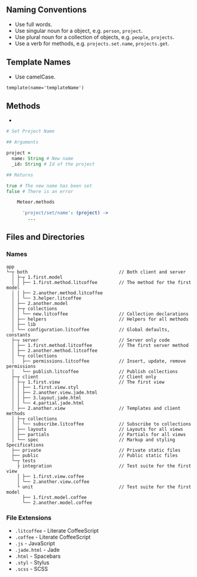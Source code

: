 ## Naming Conventions

- Use full words.
- Use singular noun for a object, e.g. `person`, `project`.
- Use plural noun for a collection of objects, e.g. `people`, `projects`.
- Use a verb for methods, e.g. `projects.set.name`, `projects.get`.

## Template Names

- Use camelCase.

```jade
template(name='templateName')
```

## Methods

-

```coffee
# Set Project Name

## Arguments

project =
  name: String # New name
  _id: String # Id of the project

## Returns

true # The new name has been set
false # There is an error

    Meteor.methods

      'project/set/name': (project) ->
        ...
```

## Files and Directories

### Names

```
app
└─┬ both                                  // Both client and server
  │ ├─┬ 1.first.model
  │ │ ├── 1.first.method.litcoffee        // The method for the first model
  │ │ ├── 2.another.method.litcoffee
  │ │ └── 3.helper.litcoffee
  │ ├── 2.another.model
  │ ├─┬ collections
  │ │ └── new.litcoffee                   // Collection declarations
  │ ├── helpers                           // Helpers for all methods
  │ ├── lib
  │ └── configuration.litcoffee           // Global defaults, constants
  ├─┬ server                              // Server only code
  │ ├── 1.first.method.litcoffee          // The first server method
  │ ├── 2.another.method.litcoffee
  │ └─┬ collections
  │   ├── permissions.litcoffee           // Insert, update, remove permissions
  │   └── publish.litcoffee               // Publish collections
  ├─┬ client                              // Client only
  │ ├─┬ 1.first.view                      // The first view
  │ │ ├── 1.first.view.styl
  │ │ ├── 2.another.view.jade.html
  │ │ ├── 3.layout.jade.html
  │ │ └── 4.partial.jade.html
  │ ├── 2.another.view                    // Templates and client methods
  │ ├─┬ collections
  │ │ └── subscribe.litcoffee             // Subscribe to collections
  │ ├── layouts                           // Layouts for all views
  │ ├── partials                          // Partials for all views
  │ └── spec                              // Markup and styling Specifications
  ├── private                             // Private static files
  ├── public                              // Public static files
  └─┬ tests
    ├ integration                         // Test suite for the first view
    │ ├── 1.first.view.coffee
    │ └── 2.another.view.coffee
    └ unit                                // Test suite for the first model
      ├── 1.first.model.coffee
      └── 2.another.model.coffee
```

### File Extensions

- `.litcoffee` - Literate CoffeeScript
- `.coffee` - Literate CoffeeScript
- `.js` - JavaScript
- `.jade.html` - Jade
- `.html` - Spacebars
- `.styl` - Stylus
- `.scss` - SCSS